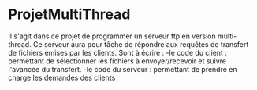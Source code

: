 ProjetMultiThread
================

Il s'agit dans ce projet de programmer un serveur ftp en version multi-thread. Ce serveur aura pour tâche de répondre aux requêtes de transfert de fichiers émises par les clients. Sont à écrire : 
-le code du client : permettant de sélectionner les fichiers à envoyer/recevoir et suivre l'avancée du transfert. 
-le code du serveur : permettant de prendre en charge les demandes des clients

